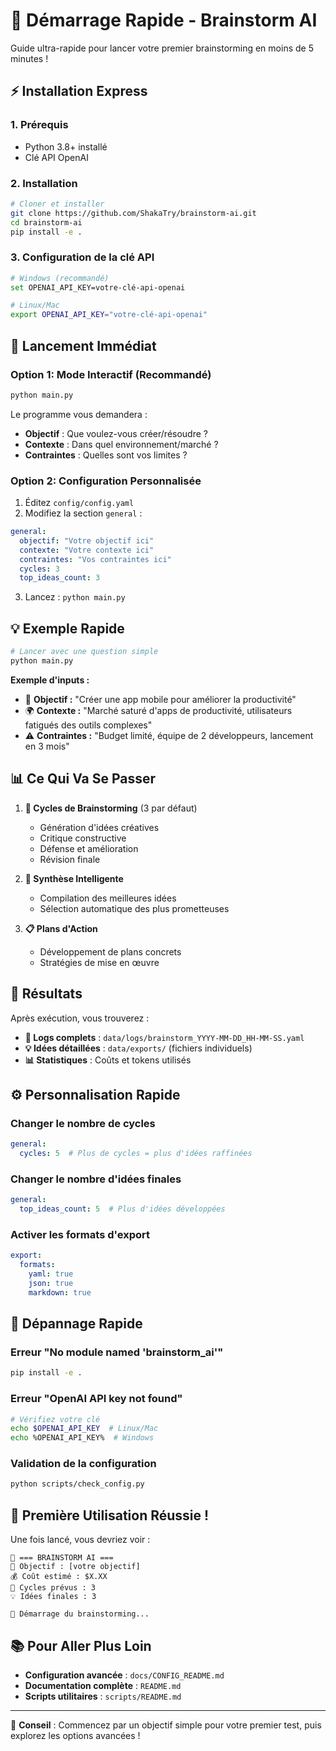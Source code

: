 # 🚀 Démarrage Rapide - Brainstorm AI

Guide ultra-rapide pour lancer votre premier brainstorming en moins de 5 minutes !

## ⚡ Installation Express

### 1. Prérequis
- Python 3.8+ installé
- Clé API OpenAI

### 2. Installation
```bash
# Cloner et installer
git clone https://github.com/ShakaTry/brainstorm-ai.git
cd brainstorm-ai
pip install -e .
```

### 3. Configuration de la clé API
```bash
# Windows (recommandé)
set OPENAI_API_KEY=votre-clé-api-openai

# Linux/Mac
export OPENAI_API_KEY="votre-clé-api-openai"
```

## 🎯 Lancement Immédiat

### Option 1: Mode Interactif (Recommandé)
```bash
python main.py
```
Le programme vous demandera :
- **Objectif** : Que voulez-vous créer/résoudre ?
- **Contexte** : Dans quel environnement/marché ?
- **Contraintes** : Quelles sont vos limites ?

### Option 2: Configuration Personnalisée
1. Éditez `config/config.yaml`
2. Modifiez la section `general` :
```yaml
general:
  objectif: "Votre objectif ici"
  contexte: "Votre contexte ici"
  contraintes: "Vos contraintes ici"
  cycles: 3
  top_ideas_count: 3
```
3. Lancez : `python main.py`

## 💡 Exemple Rapide

```bash
# Lancer avec une question simple
python main.py
```

**Exemple d'inputs :**
- 🎯 **Objectif :** "Créer une app mobile pour améliorer la productivité"
- 🌍 **Contexte :** "Marché saturé d'apps de productivité, utilisateurs fatigués des outils complexes"
- ⚠️ **Contraintes :** "Budget limité, équipe de 2 développeurs, lancement en 3 mois"

## 📊 Ce Qui Va Se Passer

1. **🔄 Cycles de Brainstorming** (3 par défaut)
   - Génération d'idées créatives
   - Critique constructive
   - Défense et amélioration
   - Révision finale

2. **🧠 Synthèse Intelligente**
   - Compilation des meilleures idées
   - Sélection automatique des plus prometteuses

3. **📋 Plans d'Action**
   - Développement de plans concrets
   - Stratégies de mise en œuvre

## 📁 Résultats

Après exécution, vous trouverez :
- **📄 Logs complets** : `data/logs/brainstorm_YYYY-MM-DD_HH-MM-SS.yaml`
- **💡 Idées détaillées** : `data/exports/` (fichiers individuels)
- **📊 Statistiques** : Coûts et tokens utilisés

## ⚙️ Personnalisation Rapide

### Changer le nombre de cycles
```yaml
general:
  cycles: 5  # Plus de cycles = plus d'idées raffinées
```

### Changer le nombre d'idées finales
```yaml
general:
  top_ideas_count: 5  # Plus d'idées développées
```

### Activer les formats d'export
```yaml
export:
  formats:
    yaml: true
    json: true
    markdown: true
```

## 🔧 Dépannage Rapide

### Erreur "No module named 'brainstorm_ai'"
```bash
pip install -e .
```

### Erreur "OpenAI API key not found"
```bash
# Vérifiez votre clé
echo $OPENAI_API_KEY  # Linux/Mac
echo %OPENAI_API_KEY%  # Windows
```

### Validation de la configuration
```bash
python scripts/check_config.py
```

## 🎉 Première Utilisation Réussie !

Une fois lancé, vous devriez voir :
```
🧠 === BRAINSTORM AI === 
🎯 Objectif : [votre objectif]
💰 Coût estimé : $X.XX
🔄 Cycles prévus : 3
💡 Idées finales : 3

🚀 Démarrage du brainstorming...
```

## 📚 Pour Aller Plus Loin

- **Configuration avancée** : `docs/CONFIG_README.md`
- **Documentation complète** : `README.md`
- **Scripts utilitaires** : `scripts/README.md`

---
🎯 **Conseil** : Commencez par un objectif simple pour votre premier test, puis explorez les options avancées ! 
